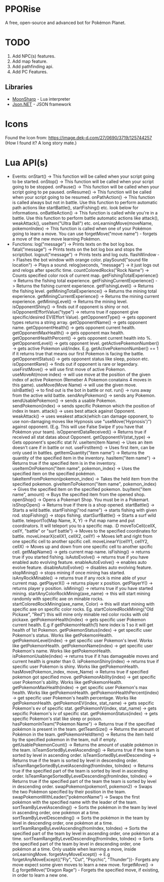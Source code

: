 # PPORise
A free, open-source and advanced bot for Pokémon Planet.

# TODO
1) Add NPC(s) features.
2) Add map feature.
3) Add pathfinding api.
4) Add PC Features.


## Libraries

* [MoonSharp](http://www.moonsharp.org/) - Lua interpreter
* [Json.NET](http://www.newtonsoft.com/json) - JSON framework


# Icons

Found the Icon from: https://image.dek-d.com/27/0690/3719/125744257 (How I found it? A long story mate.)


# Lua API(s)
* Events:
onStart() -> This function will be called when your script going to be started.
onStop() -> This function will be called when your script going to be stopped.
onPause() -> This function will be called when your script going to pe paused.
onResume() -> This function will be called when your script going to be resumed.
onPathAction() -> This function is called always but not in battle. Use this function 
to perform automatic path actions like startBattle(), startFishing() etc. look below for informations.
onBattleAction() -> This function is called while you're in a battle. Use this function to perform
battle automatic actions like attack(), weakAttack(), useItem("Ultra Ball") etc.
onLearningMove(moveName, pokemonIndex) -> This function is called when one of your Pokémon
going to learn a move. You can use forgetMove("move name") - forgets a move of the new move learning
Pokémon.
* Functions:
log("message") -> Prints texts on the bot log box.
fatal("message") -> Prints texts on the bot log box and stops the script/bot.
logout("message") -> Prints texts and log outs.
flashWindow -> Flashes the bot window with orange color.
playSound("sound file location") -> Plays a sound.
relog(seconds, "message") -> it just logs out and relogs after specific time.
countColoredRocks("Rock Name") -> Counts specified color rock of current map.
getFishingTotalExperience() -> Returns the fishing total experience.
getFishingCurrentExperience() -> Returns the fishing current experience.
getFishingLevel() -> Returns the fishing level.
getMiningTotalExperience() -> Returns the mining total experience.
getMiningCurrentExperience() -> Returns the mining current experience.
getMiningLevel() -> Returns the mining level.
isOpponentShiny() -> finds out if opponent is shiny or not.
isOpponentEffortValue("type") -> returns true if opponent give specific/desired EV(Effort Value).
getOpponentType() -> gets opponent types returns a string array.
getOpponentName() -> gets opponent name.
getOpponentHealth() -> gets opponent current health.
getOpponentMaxHealth() -> gets opponent max health.
getOpponentHealthPercent() -> gets opponent current health into %.
getOpponentLevel() -> gets opponent level.
getActivePokemonNumber() -> gets active Pokemon uid/index. 
E.g. getActivePokemonNumber() == 1 if it returns true that means our first Pokemon is facing the battle.
getOpponentStatus() -> gets opponent status like sleep, poison etc.
isOpponentRare() -> finds out if opponent is rare or legendary.
useFirstMove() -> will use first move of active Pokemon.
useMoveAt(move index) -> will use move at the position of the given index of active Pokemon (Remeber A Pokemon conatains 4 moves in this game).
useMove(Move Name) -> will use the given move.
isInBattle() -> to find out is the bot in battle or not.
run() -> runs away from the active wild battle.
sendAnyPokemon() -> sends any Pokemon.
sendUsablePokemon() -> sends a usable Pokemon.
sendPokemon(index) -> sends specific Pokemon which the position of index in team.
attack() -> uses best attack against Opponent.
weakAttack() -> uses weakest attack(which can damage opponent, to use non-damaging moves like Hypnosis use "useMove('Hypnosis')") against opponent. (E.g. This will use False Swipe if you have that Pokémon your team).
isOppenentDataReceived() -> Returns true if received all stat datas about Opponent.
getOpponentIV(stat_type) -> Gets opponent's specific stat IV.
useItem(item Name) -> Uses an item doesn't care if in battle or not.
useFirstItem() -> Uses first item, can be only used in battles.
getItemQuantity("item name") -> Returns the quantity of the specified item in the inventory.
hasItem("item name") -> Returns true if the specified item is in the inventory.
useItemOnPokemon("item name", pokemon_index) -> Uses the specified item on the specified pokémon.
takeItemFromPokemon(pokemon_index) -> Takes the held item from the specified pokemon.
giveItemToPokemon("item name", pokemon_index) -> Gives the specified item on the specified pokemon.
buyItem("item name", amount) -> Buys the specified item from the opened shop.
openShop() -> Opens a Pokemart Shop. You must be in a Pokemart.
isShopOpen() -> Returns true if there is a shop opened.
startBattle() -> Starts a wild battle.
startFishing("rod name") -> starts fishing with given rod.
stopFishing() -> stops fishing.
startSurfBattle() -> Starts a surf wild battle.
teleportTo(Map Name, X, Y) -> Put map name and put coordinators. It will teleport you to a specific map. :D
moveToCell(cellX, cellY, "battle" or "surf battle") -> Moves to the specified coordinates for battle.
moveLinearX(cellX1, cellX2, cellY) -> Moves left and right from one specific cell to another spcific cell.
moveLinearY(cellY1, cellY2, cellX) -> Moves up and down from one specific cell to another spcific cell.
getMapName() -> gets current map name.
isFishing() -> returns true if you started fishing.
isAutoEvolve() -> returns true if you have enabled auto evolving feature.
enableAutoEvolve() -> enables auto evolve feature.
disableAutoEvolve() -> disables auto evolving feature.
stopMining() -> stops mining if once mining has started.
isAnyRockMinable() -> returns true if any rock is mine able of your current map.
getPlayerX() -> returns player x position.
getPlayerY() -> returns player y position.
isMining() -> returns true if you have started mining.
startAnyColorRockMining(axe_name) -> this will start mining randomly with specific axe on minable rocks.
startColoredRockMining(axe_name, Color) -> this will start mining with specific axe on specific color rocks.
Eg. startColoredRockMining("Old Pickaxe", "Red") this will mine only minable red color rocks with old pickaxe.
getPokemonHealth(index) -> gets specific user Pokemon current health. E.g if getPokemonHealth(1) here index is 1 so it will get health of 1st Pokemon.
getPokemonStatus(index) -> get specific user Pokemon's status. Works like getPokemonHealth.
getPokemonLevel(index) -> get specific user Pokemon's level. Works like getPokemonHealth.
getPokemonName(index) -> get specific user Pokemon's name. Works like getPokemonHealth.
isPokemonUsable(index) -> returns true if it has damageable moves and current health is greater than 0.
isPokemonShiny(index) -> returns true if specific user Pokemon is shiny. Works like getPokemonHealth.
hasMove(Pokemon_index, move_Name) -> Returns true if specified pokemon got specified move.
getPokemonAbility(index) -> get specific user Pokemon's ability. Works like getPokemonHealth.
getPokemonMaxHealth(index) -> get specific user Pokemon's max health. Works like getPokemonHealth.
getPokemonHealthPercent(index) -> get specific user Pokemon's health percentage. Works like getPokemonHealth.
getPokemonEV(index, stat_name) -> gets sepcific Pokemon's ev of specific stat.
getPokemonIV(index, stat_name) -> gets sepcific Pokemon's iv of specific stat.
getPokemonStatus(index) -> gets specific Pokemon's stat like sleep or poison.
hasPokemonInTeam("Pokemon Name") -> Returns true if the specified pokémon is present in the team.
getTeamSize() -> Returns the amount of Pokémon in the team.
getPokemonHeldItem() -> Returns the item held by the specified pokemon in the team, null if empty.
getUsablePokemonCount() -> Returns the amount of usable pokémon in the team.
isTeamSortedByLevelAscending() -> Returns true if the team is sorted by level in ascending order.
isTeamSortedByLevelDescending -> Returns true if the team is sorted by level in descending order.
isTeamRangeSortedByLevelAscending(fromIndex, toIndex) -> Returns true if the specified part of the team is sorted by level in ascending order.
IsTeamRangeSortedByLevelDescending(fromIndex, toIndex) -> Returns true if the specified part of the team the team is sorted by level in descending order.
swapPokemon(pokemon1, pokemon2) -> Swaps the two Pokémon specified by their position in the team.
swapPokemonWithLeader("pokémonName") -> Swaps the first pokémon with the specified name with the leader of the team.
sortTeamByLevelAscending() -> Sorts the pokémon in the team by level in ascending order, one pokémon at a time.
sortTeamByLevelDescending() -> Sorts the pokémon in the team by level in descending order, one pokémon at a time.
sortTeamRangeByLevelAscending(fromIndex, toIndex) -> Sorts the specified part of the team by level in ascending order, one pokémon at a time.
sortTeamRangeByLevelDescending(fromIndex, toIndex) -> Sorts the specified part of the team by level in descending order, one pokémon at a time.
Only usable when learning a move, inside onLearningMove.
forgetAnyMoveExcept() -> E.g forgetAnyMoveExcept({"Fly", "Cut", "Psychic", "Thunder"})- Forgets any move expect some given moves to learn a new move.
forgetMove() -> E.g forgetMove("Dragon Rage") - Forgets the specified move, if existing, in order to learn a new one.
